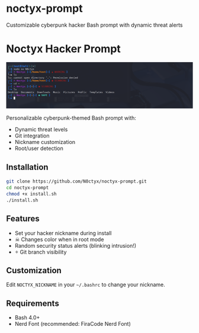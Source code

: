 # noctyx-prompt
Customizable cyberpunk hacker Bash prompt with dynamic threat alerts
# Noctyx Hacker Prompt
![image alt](https://github.com/N0ctyx/noctyx-prompt/blob/main/%D0%A1%D0%BD%D0%B8%D0%BC%D0%BE%D0%BA%20%D1%8D%D0%BA%D1%80%D0%B0%D0%BD%D0%B0%202025-07-19%20031520.png?raw=true)

Personalizable cyberpunk-themed Bash prompt with:
- Dynamic threat levels
- Git integration
- Nickname customization
- Root/user detection

## Installation
```bash
git clone https://github.com/N0ctyx/noctyx-prompt.git
cd noctyx-prompt
chmod +x install.sh
./install.sh
```

## Features
- Set your hacker nickname during install
- ☠ Changes color when in root mode
- Random security status alerts (blinking intrusion!)
-  Git branch visibility

## Customization
Edit `NOCTYX_NICKNAME` in your `~/.bashrc` to change your nickname.

## Requirements
- Bash 4.0+
- Nerd Font (recommended: FiraCode Nerd Font)
